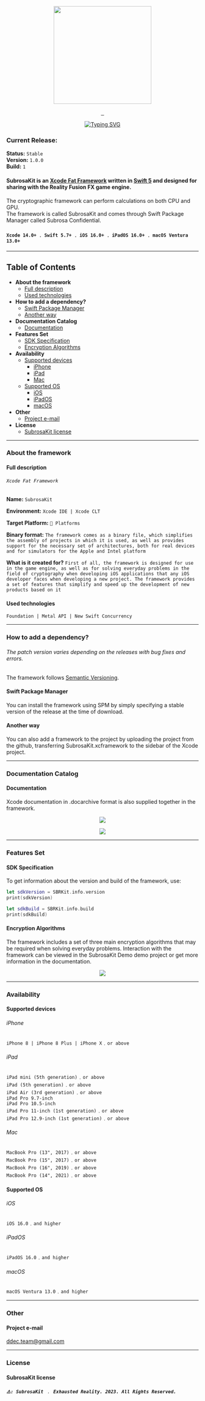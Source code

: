 <p align="center"> 
 <img src="Images/SubrosaKit/Logo.png" width="256" height="256">
</p>

<p align="center">
 <a title="Swift Language" href="https://github.com/apple/swift">
  <img alt="" src="https://img.shields.io/badge/swift-F54A2A?style=for-the-badge&logo=swift&logoColor=white">
 </a>
 <a title="Xcode IDE" href="https://apps.apple.com/ru/app/xcode/id497799835?l=en&mt=12">
  <img alt="" src="https://img.shields.io/badge/Xcode-007ACC?style=for-the-badge&logo=Xcode&logoColor=white">
 </a>
 <a title="iOS">
  <img alt="" src="https://img.shields.io/badge/iOS-000000?style=for-the-badge&logo=ios&logoColor=white">
 </a>
</p>

<p align="center">
 <a href="https://git.io/typing-svg"><img src="https://readme-typing-svg.demolab.com?font=Arial+Rounded+MT+Bold&size=30&duration=2000&pause=1000&color=F7104C&center=true&vCenter=true&multiline=true&width=320&lines=Subrosa+Confidential" alt="Typing SVG" />
 </a>
</p>

### Current Release:
**Status:** `Stable`  
**Version:** `1.0.0`  
**Build:** `1`

#### SubrosaKit is an [Xcode Fat Framework](#full-description) written in [Swift 5](https://github.com/apple/swift) and designed for sharing with the Reality Fusion FX game engine.
The cryptographic framework can perform calculations on both CPU and GPU.  
The framework is called SubrosaKit and comes through Swift Package Manager called Subrosa Confidential.

#### `Xcode 14.0+` ﹒ `Swift 5.7+` ﹒ `iOS 16.0+` ﹒ `iPadOS 16.0+` ﹒ `macOS Ventura 13.0+` 

- - -

## Table of Contents

* **About the framework**
  * [Full description](#full-description)
  * [Used technologies](#used-technologies)
* **How to add a dependency?**
  * [Swift Package Manager](#swift-package-manager)
  * [Another way](#another-way)
* **Documentation Catalog**
  * [Documentation](#documentation)
* **Features Set**
  * [SDK Specification](#sdk-specification)
  * [Encryption Algorithms](#encryption-algorithms)
* **Availability**
  * [Supported devices](#supported-devices)
    * [iPhone](#iphone)
    * [iPad](#ipad)
    * [Mac](#mac)
  * [Supported OS](#supported-os)
    * [iOS](#ios)
    * [iPadOS](#ipados)
    * [macOS](#macos)
* **Other**
  * [Project e-mail](#project-e-mail)
* **License**
  * [SubrosaKit license](#subrosakit-license)

- - -

### About the framework

#### Full description

###### `Xcode Fat Framework`

**Name:** `SubrosaKit`  

**Environment:**  `Xcode IDE | Xcode CLT`  

**Target Platform:**  `🍏 Platforms`  

**Binary format:** `The framework comes as a binary file, which simplifies the assembly of projects in which it is used, as well as provides support for the necessary set of architectures, both for real devices and for simulators for the Apple and Intel platform`  

**What is it created for?** `First of all, the framework is designed for use in the game engine, as well as for solving everyday problems in the field of cryptography when developing iOS applications that any iOS developer faces when developing a new project. The framework provides a set of features that simplify and speed up the development of new products based on it`

#### Used technologies

`Foundation | Metal API | New Swift Concurrency` 

- - -

### How to add a dependency?

###### *The patch version varies depending on the releases with bug fixes and errors.*

The framework follows [Semantic Versioning](https://semver.org).

#### Swift Package Manager

You can install the framework using SPM by simply specifying a stable version of the release at the time of download.

#### Another way

You can also add a framework to the project by uploading the project from the github, transferring SubrosaKit.xcframework to the sidebar of the Xcode project.

- - -

### Documentation Catalog

#### Documentation

Xcode documentation in .docarchive format is also supplied together in the framework.

<p align="center"> 
 <img src="Images/Documentation/Summary.png">
</p>

<p align="center"> 
 <img src="Images/Documentation/Catalog.png">
</p>

- - -

### Features Set

#### SDK Specification

To get information about the version and build of the framework, use:

```swift
let sdkVersion = SBRKit.info.version
print(sdkVersion)

let sdkBuild = SBRKit.info.build
print(sdkBuild)
```

#### Encryption Algorithms

The framework includes a set of three main encryption algorithms that may be required when solving everyday problems. Interaction with the framework can be viewed in the SubrosaKit Demo demo project or get more information in the documentation.

<p align="center"> 
 <img src="Images/Demo/Algorithms.png">
</p>
    
- - -

### Availability

#### Supported devices
###### iPhone
`iPhone 8 | iPhone 8 Plus | iPhone X`﹒`or above`
###### iPad
`iPad mini (5th generation)`﹒`or above`  
`iPad (5th generation)`﹒`or above`  
`iPad Air (3rd generation)`﹒`or above`  
`iPad Pro 9.7-inch`  
`iPad Pro 10.5-inch`  
`iPad Pro 11-inch (1st generation)`﹒`or above`  
`iPad Pro 12.9-inch (1st generation)`﹒`or above`
###### Mac
`MacBook Pro (13", 2017)`﹒`or above`  
`MacBook Pro (15", 2017)`﹒`or above`  
`MacBook Pro (16", 2019)`﹒`or above`  
`MacBook Pro (14", 2021)`﹒`or above`  

#### Supported OS
###### iOS
`iOS 16.0`﹒`and higher`
###### iPadOS
`iPadOS 16.0`﹒`and higher`
###### macOS
`macOS Ventura 13.0`﹒`and higher`

- - -

### Other

#### Project e-mail
[ddec.team@gmail.com](mailto:ddec.team@gmail.com)

- - -

### License

#### SubrosaKit license

##### `⚠️: SubrosaKit ﹒ Exhausted Reality. 2023. All Rights Reserved.`
